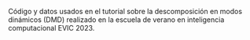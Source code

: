 Código y datos usados en el tutorial sobre la descomposición en modos dinámicos (DMD) realizado en la escuela de verano en inteligencia computacional EVIC 2023.
